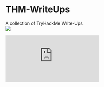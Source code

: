 # THM-WriteUps
A collection of TryHackMe Write-Ups  
<img src="https://tryhackme-badges.s3.amazonaws.com/JuM1697.png"/>
<iframe src="https://tryhackme.com/api/v2/badges/public-profile?userPublicId=2186747" style='border:none;'></iframe>